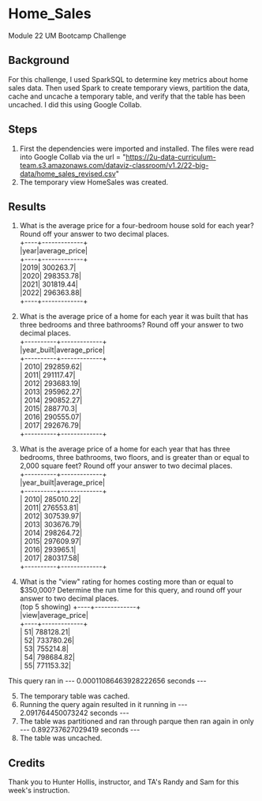 # Home_Sales
Module 22 UM Bootcamp Challenge

## Background
For this challenge, I used SparkSQL to determine key metrics about home sales data. Then used Spark to create temporary views, partition the data, cache and uncache a temporary table, and verify that the table has been uncached.  I did this using Google Collab.

## Steps
1. First the dependencies were imported and installed.  The files were read into Google Collab via the url = "https://2u-data-curriculum-team.s3.amazonaws.com/dataviz-classroom/v1.2/22-big-data/home_sales_revised.csv"
2. The temporary view HomeSales was created.

## Results
1. What is the average price for a four-bedroom house sold for each year? Round off your answer to two decimal places.<br>
+----+-------------+<br>
|year|average_price|<br>
+----+-------------+<br>
|2019|     300263.7|<br>
|2020|    298353.78|<br>
|2021|    301819.44|<br>
|2022|    296363.88|<br>
+----+-------------+<br>

2. What is the average price of a home for each year it was built that has three bedrooms and three bathrooms? Round off your answer to two decimal places.<br>
+----------+-------------+<br>
|year_built|average_price|<br>
+----------+-------------+<br>
|      2010|    292859.62|<br>
|      2011|    291117.47|<br>
|      2012|    293683.19|<br>
|      2013|    295962.27|<br>
|      2014|    290852.27|<br>
|      2015|     288770.3|<br>
|      2016|    290555.07|<br>
|      2017|    292676.79|<br>
+----------+-------------+<br>

3. What is the average price of a home for each year that has three bedrooms, three bathrooms, two floors, and is greater than or equal to 2,000 square feet? Round off your answer to two decimal places.<br>
+----------+-------------+<br>
|year_built|average_price|<br>
+----------+-------------+<br>
|      2010|    285010.22|<br>
|      2011|    276553.81|<br>
|      2012|    307539.97|<br>
|      2013|    303676.79|<br>
|      2014|    298264.72|<br>
|      2015|    297609.97|<br>
|      2016|     293965.1|<br>
|      2017|    280317.58|<br>
+----------+-------------+<br>

4. What is the "view" rating for homes costing more than or equal to $350,000? Determine the run time for this query, and round off your answer to two decimal places.<br>
(top 5 showing)
+----+-------------+<br>
|view|average_price|<br>
+----+-------------+<br>
|  51|    788128.21|<br>
|  52|    733780.26|<br>
|  53|     755214.8|<br>
|  54|    798684.82|<br>
|  55|    771153.32|<br>

This query ran in --- 0.00011086463928222656 seconds ---

5. The temporary table was cached.
6. Running the query again resulted in it running in --- 2.091764450073242 seconds ---
7. The table was partitioned and ran through parque then ran again in only --- 0.892737627029419 seconds ---
8. The table was uncached.

## Credits
Thank you to Hunter Hollis, instructor, and TA's Randy and Sam for this week's instruction.
